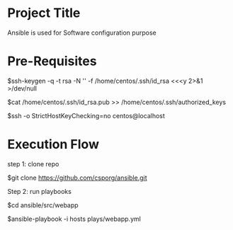 Project Title
========================
Ansible is used for Software configuration purpose


 Pre-Requisites
===============================
 $ssh-keygen -q -t rsa -N '' -f /home/centos/.ssh/id_rsa <<<y 2>&1 >/dev/null

 $cat /home/centos/.ssh/id_rsa.pub >> /home/centos/.ssh/authorized_keys

 $ssh -o StrictHostKeyChecking=no centos@localhost


Execution Flow
======================

step 1: clone repo

$git clone https://github.com/csporg/ansible.git

Step 2: run playbooks

$cd ansible/src/webapp

$ansible-playbook -i hosts plays/webapp.yml




